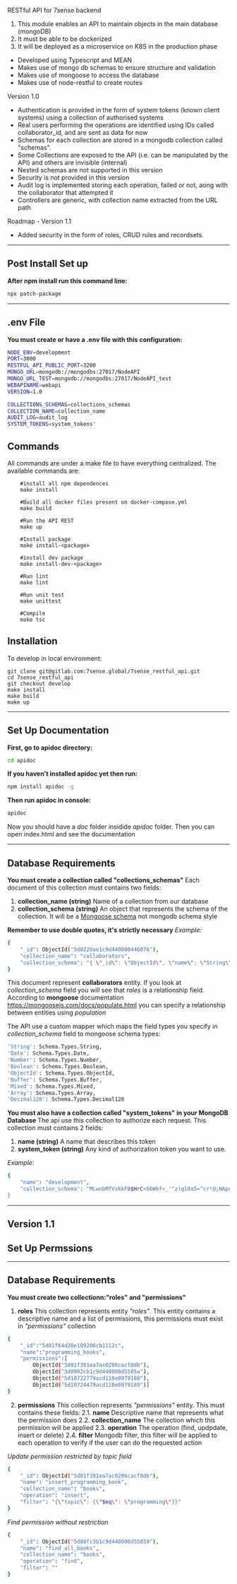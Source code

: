 RESTful API for 7sense backend

1. This module enables an API to maintain objects in the main database (mongoDB)
1. It must be able to be dockerized
1. It will be deployed as a microservice on K8S in the production phase

- Developed using Typescript and MEAN
- Makes use of mongo db schemas to ensure structure and validation
- Makes use of mongoose to access the database
- Makes use of node-restful to create routes

Version 1.0

- Authentication is provided in the form of system tokens (known client systems) using a collection of authorised systems
- Real users performing the operations are identified using IDs called collaborator_id, and are sent as data for now
- Schemas for each collection are stored in a mongodb collection called "schemas".
- Some Collections are exposed to the API (i.e. can be manipulated by the API) and others are invisible (internal)
- Nested schemas are not supported in this version
- Security is not provided in this version
- Audit log is implemented storing each operation, failed or not, aong with the collaborator that attempted it
- Controllers are generic, with collection name extracted from the URL path

Roadmap - Version 1.1

- Added security in the form of roles, CRUD rules and recordsets.

---

## Post Install Set up

**After npm install run this command line:**

```sh
npx patch-package
```

---

## .env File
**You must create or have a .env file with this configuration:**
```sh
NODE_ENV=development
PORT=3000
RESTFUL_API_PUBLIC_PORT=3200
MONGO_URL=mongodb://mongodbs:27017/NodeAPI
MONGO_URL_TEST=mongodb://mongodbs:27017/NodeAPI_test
WEBAPINAME=webapi
VERSION=1.0

COLLECTIONS_SCHEMAS=collections_schemas
COLLECTION_NAME=collection_name
AUDIT_LOG=audit_log
SYSTEM_TOKENS=system_tokens"
```



## Commands
All commands are under a make file to have everything centralized. The available commands are:
```shell
    #install all npm dependences
    make install
     
    #Build all docker files present on docker-compose.yml
    make build
    
    #Run the API REST
    make up
    
    #Install package
    make install-<package>
    
    #install dev package
    make install-dev-<package>
    
    #Run lint
    make lint

    #Run unit test
    make unittest

    #Compile
    make tsc

```

## Installation
To develop in local environment:
```shell
git clone git@gitlab.com:7sense.global/7sense_restful_api.git
cd 7sense_restful_api
git checkout develop
make install
make build
make up
```

---

## Set Up Documentation

**First, go to apidoc directory:**

```sh
cd apidoc
```

**If you haven't installed apidoc yet then run:**

```sh
npm install apidoc -g
```

**Then run apidoc in console:**

```sh
apidoc
```

Now you should have a _doc_ folder insidide _apidoc_ folder. Then you can open index.html and see the documentation

---

## Database Requirements

**You must create a collection called "collections_schemas"** Each document of this collection must contains two fields:

1. **collection_name (string)** Name of a collection from our database
2. **collection_schema (string)** An object that represents the schema of the collection. It will be a [Mongoose schema] not mongodb schema style

[Mongoose schema]: https://mongoosejs.com/docs/guide.html

**Remember to use double quotes, it's strictly necessary**
*Example:* 
```sh
{
    "_id": ObjectId("5d0220ae1c9d440000446076"),
    "collection_name": "collaborators",
    "collection_schema": "{ \"_id\": \"ObjectId\", \"name\": \"String\", \"roles\": [{ \"type\": \"ObjectId\", \"ref\": \"roles\" }]}"
}
```
This document represent **collaborators** entity. If you look at *collection_schema* field you will see that *roles* is a relationship field. According to **mongoose** documentation https://mongoosejs.com/docs/populate.html you can specify a relationship between entities using *population*

The API use a custom mapper which maps the field types you specify in *collection_schema* field to mongoose schema types:
```sh
'String': Schema.Types.String,
'Date': Schema.Types.Date,
'Number': Schema.Types.Number,
'Boolean': Schema.Types.Boolean,
'ObjectId': Schema.Types.ObjectId,
'Buffer': Schema.Types.Buffer,
'Mixed': Schema.Types.Mixed,
'Array': Schema.Types.Array,
'Decimal128': Schema.Types.Decimal128
````

**You must also have a collection called "system_tokens" in your MongoDB Database** The api use this collection to authorize each request. This collection must contains 2 fields:

1. **name (string)** A name that describes this token
2. **system_token (string)** Any kind of authorization token you want to use.

*Example:* 
```sh
{   
    "name": "development", 
    "collection_schema": "MLwnbMfVskkFB$HrC<S6Wkf<_'^z)gl0a5=^cr!@;NApu:_.qPIM`V'H!tGK.?["
}
```

---

## **Version 1.1**
## Set Up Permssions

---
## Database Requirements
**You must create two collectionn:"roles" and "permissions"**
1. **roles** This collection represents entity *"roles"*. This entity contains a descriptive name and a list of permissions, this permissions must exist in *"permissions"* collection
```sh
{
    "_id":"5d01f64d20e109206cb1112c",
    "name":"programming_books",
    "permissions":[
        ObjectId("5d01f391ea7ac0206cacf8db"),
        ObjectId("5d0902cb1c9d440000d5585a"),
        ObjectId("5d10722779acd110e0979188"),
        ObjectId("5d10724479acd110e0979189")]
}
```
2. **permissions** This collection represents *"permissions"* entity. This must contains these fields:
    2.1. **name** Descriptive name that represents what the permission does
    2.2. **collection_name** The collection which this permission will be applied
    2.3. **operation** The operation (find, updpdate, insert or delete)
    2.4. **filter** Mongodb filter, this filter will be applied to each operation to verify if the user can do the requested action

*Update permission restricted by topic field*
```sh
{
    "_id": ObjectId("5d01f391ea7ac0206cacf8db"),
    "name": "insert_programming_book",
    "collection_name": "books",
    "operation": "insert",
    "filter": "{\"topic\": {\"$eq\": \"programming\"}}"
}
```
*Find permission without restriction*
```sh
{
    "_id": ObjectId("5d08fc3b1c9d440000d55859"),
    "name": "find_all_books",
    "collection_name": "books",
    "operation": "find",
    "filter": ""
}
```
